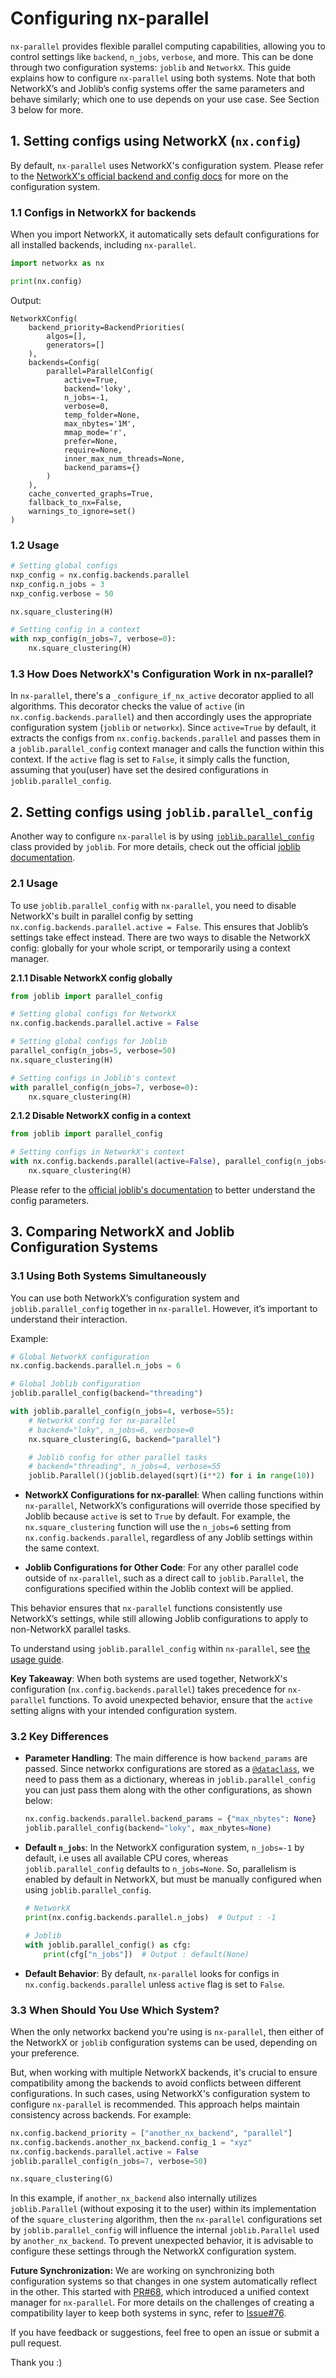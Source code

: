 # Configuring nx-parallel

`nx-parallel` provides flexible parallel computing capabilities, allowing you to control settings like `backend`, `n_jobs`, `verbose`, and more. This can be done through two configuration systems: `joblib` and `NetworkX`. This guide explains how to configure `nx-parallel` using both systems.
Note that both NetworkX’s and Joblib’s config systems offer the same parameters and behave similarly; which one to use depends on your use case. See Section 3 below for more.
## 1. Setting configs using NetworkX (`nx.config`)

By default, `nx-parallel` uses NetworkX's configuration system. Please refer to the [NetworkX's official backend and config docs](https://networkx.org/documentation/latest/reference/backends.html) for more on the configuration system.

### 1.1 Configs in NetworkX for backends

When you import NetworkX, it automatically sets default configurations for all installed backends, including `nx-parallel`.

```python
import networkx as nx

print(nx.config)
```

Output:

```
NetworkXConfig(
    backend_priority=BackendPriorities(
        algos=[],
        generators=[]
    ),
    backends=Config(
        parallel=ParallelConfig(
            active=True,
            backend='loky',
            n_jobs=-1,
            verbose=0,
            temp_folder=None,
            max_nbytes='1M',
            mmap_mode='r',
            prefer=None,
            require=None,
            inner_max_num_threads=None,
            backend_params={}
        )
    ),
    cache_converted_graphs=True,
    fallback_to_nx=False,
    warnings_to_ignore=set()
)
```

### 1.2 Usage

```python
# Setting global configs
nxp_config = nx.config.backends.parallel
nxp_config.n_jobs = 3
nxp_config.verbose = 50

nx.square_clustering(H)

# Setting config in a context
with nxp_config(n_jobs=7, verbose=0):
    nx.square_clustering(H)
```

### 1.3 How Does NetworkX's Configuration Work in nx-parallel?

In `nx-parallel`, there's a `_configure_if_nx_active` decorator applied to all algorithms. This decorator checks the value of `active` (in `nx.config.backends.parallel`) and then accordingly uses the appropriate configuration system (`joblib` or `networkx`). Since `active=True` by default, it extracts the configs from `nx.config.backends.parallel` and passes them in a `joblib.parallel_config` context manager and calls the function within this context. If the `active` flag is set to `False`, it simply calls the function, assuming that you(user) have set the desired configurations in `joblib.parallel_config`.

## 2. Setting configs using `joblib.parallel_config`

Another way to configure `nx-parallel` is by using [`joblib.parallel_config`](https://joblib.readthedocs.io/en/latest/generated/joblib.parallel_config.html) class provided by `joblib`. For more details, check out the official [joblib documentation](https://joblib.readthedocs.io/en/latest/parallel.html).

### 2.1 Usage

To use `joblib.parallel_config` with `nx-parallel`, you need to disable NetworkX's built in parallel config by setting `nx.config.backends.parallel.active = False`. This ensures that Joblib’s settings take effect instead. There are two ways to disable the NetworkX config: globally for your whole script, or temporarily using a context manager.

**2.1.1 Disable NetworkX config globally**
```python
from joblib import parallel_config

# Setting global configs for NetworkX
nx.config.backends.parallel.active = False

# Setting global configs for Joblib
parallel_config(n_jobs=5, verbose=50)
nx.square_clustering(H)

# Setting configs in Joblib's context
with parallel_config(n_jobs=7, verbose=0):
    nx.square_clustering(H)
```

**2.1.2 Disable NetworkX config in a context**
```python
from joblib import parallel_config

# Setting configs in NetworkX's context
with nx.config.backends.parallel(active=False), parallel_config(n_jobs=7, verbose=50):
    nx.square_clustering(H)
```

Please refer to the [official joblib's documentation](https://joblib.readthedocs.io/en/latest/generated/joblib.parallel_config.html) to better understand the config parameters.

## 3. Comparing NetworkX and Joblib Configuration Systems

### 3.1 Using Both Systems Simultaneously

You can use both NetworkX’s configuration system and `joblib.parallel_config` together in `nx-parallel`. However, it’s important to understand their interaction.

Example:

```py
# Global NetworkX configuration
nx.config.backends.parallel.n_jobs = 6

# Global Joblib configuration
joblib.parallel_config(backend="threading")

with joblib.parallel_config(n_jobs=4, verbose=55):
    # NetworkX config for nx-parallel
    # backend="loky", n_jobs=6, verbose=0
    nx.square_clustering(G, backend="parallel")

    # Joblib config for other parallel tasks
    # backend="threading", n_jobs=4, verbose=55
    joblib.Parallel()(joblib.delayed(sqrt)(i**2) for i in range(10))
```

- **NetworkX Configurations for nx-parallel**: When calling functions within `nx-parallel`, NetworkX’s configurations will override those specified by Joblib because `active` is set to `True` by default. For example, the `nx.square_clustering` function will use the `n_jobs=6` setting from `nx.config.backends.parallel`, regardless of any Joblib settings within the same context.

- **Joblib Configurations for Other Code**: For any other parallel code outside of `nx-parallel`, such as a direct call to `joblib.Parallel`, the configurations specified within the Joblib context will be applied.

This behavior ensures that `nx-parallel` functions consistently use NetworkX’s settings, while still allowing Joblib configurations to apply to non-NetworkX parallel tasks.

To understand using `joblib.parallel_config` within `nx-parallel`, see [the usage guide](#11-usage).

**Key Takeaway**: When both systems are used together, NetworkX's configuration (`nx.config.backends.parallel`) takes precedence for `nx-parallel` functions. To avoid unexpected behavior, ensure that the `active` setting aligns with your intended configuration system.

### 3.2 Key Differences

- **Parameter Handling**: The main difference is how `backend_params` are passed. Since networkx configurations are stored as a [`@dataclass`](https://docs.python.org/3/library/dataclasses.html), we need to pass them as a dictionary, whereas in `joblib.parallel_config` you can just pass them along with the other configurations, as shown below:

  ```py
  nx.config.backends.parallel.backend_params = {"max_nbytes": None}
  joblib.parallel_config(backend="loky", max_nbytes=None)
  ```

- **Default `n_jobs`**: In the NetworkX configuration system, `n_jobs=-1` by default, i.e uses all available CPU cores, whereas `joblib.parallel_config` defaults to `n_jobs=None`. So, parallelism is enabled by default in NetworkX, but must be manually configured when using `joblib.parallel_config`.

    ```python
    # NetworkX
    print(nx.config.backends.parallel.n_jobs)  # Output : -1

    # Joblib
    with joblib.parallel_config() as cfg:
        print(cfg["n_jobs"])  # Output : default(None)
    ```

- **Default Behavior**: By default, `nx-parallel` looks for configs in `nx.config.backends.parallel` unless `active` flag is set to `False`.

### 3.3 When Should You Use Which System?

When the only networkx backend you're using is `nx-parallel`, then either of the NetworkX or `joblib` configuration systems can be used, depending on your preference.

But, when working with multiple NetworkX backends, it's crucial to ensure compatibility among the backends to avoid conflicts between different configurations. In such cases, using NetworkX's configuration system to configure `nx-parallel` is recommended. This approach helps maintain consistency across backends. For example:

```python
nx.config.backend_priority = ["another_nx_backend", "parallel"]
nx.config.backends.another_nx_backend.config_1 = "xyz"
nx.config.backends.parallel.active = False
joblib.parallel_config(n_jobs=7, verbose=50)

nx.square_clustering(G)
```

In this example, if `another_nx_backend` also internally utilizes `joblib.Parallel` (without exposing it to the user) within its implementation of the `square_clustering` algorithm, then the `nx-parallel` configurations set by `joblib.parallel_config` will influence the internal `joblib.Parallel` used by `another_nx_backend`. To prevent unexpected behavior, it is advisable to configure these settings through the NetworkX configuration system.

**Future Synchronization:** We are working on synchronizing both configuration systems so that changes in one system automatically reflect in the other. This started with [PR#68](https://github.com/networkx/nx-parallel/pull/68), which introduced a unified context manager for `nx-parallel`. For more details on the challenges of creating a compatibility layer to keep both systems in sync, refer to [Issue#76](https://github.com/networkx/nx-parallel/issues/76).

If you have feedback or suggestions, feel free to open an issue or submit a pull request.

Thank you :)
